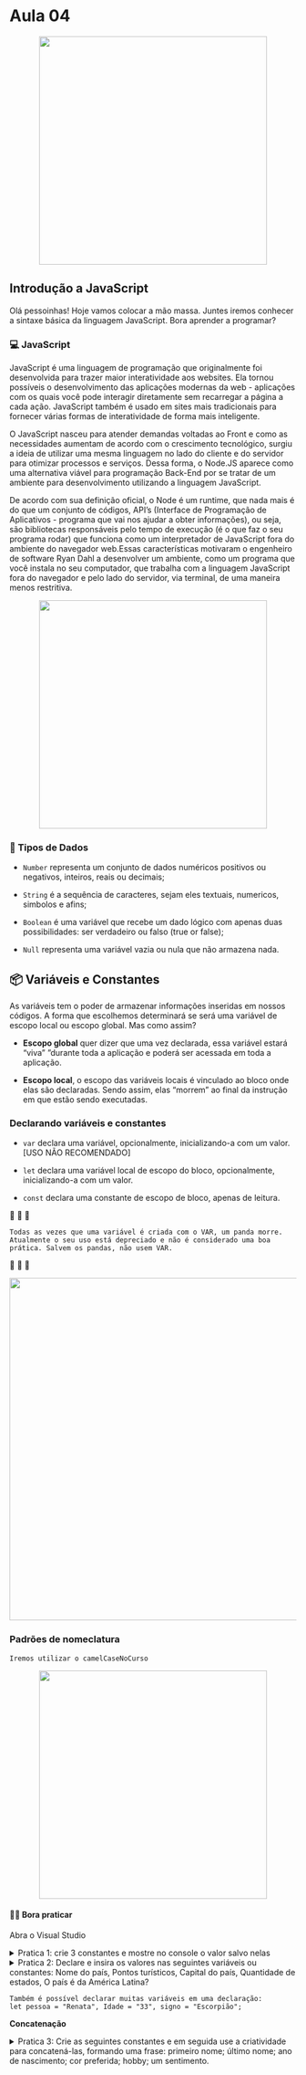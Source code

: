 # Aula 04

<p align="center">
  <img width="400" src="https://camo.githubusercontent.com/b30511722f70fde6e05fb4aec88d0e83b11484fb5e80f4557af6c5ed19767f24/68747470733a2f2f7468756d62732e6766796361742e636f6d2f41676974617465644c6f6e656c79426c61636b6275636b2d6d61782d316d622e676966">
</p> 

## Introdução a JavaScript
Olá pessoinhas! Hoje vamos colocar a mão massa. Juntes iremos conhecer a sintaxe básica da linguagem JavaScript. Bora aprender a programar? 

### 💻 JavaScript
JavaScript é uma linguagem de programação que originalmente foi desenvolvida para trazer maior interatividade aos websites. Ela tornou possíveis o desenvolvimento das aplicações modernas da web - aplicações com os quais você pode interagir diretamente sem recarregar a página a cada ação.
JavaScript também é usado em sites mais tradicionais para fornecer várias formas de interatividade de forma mais inteligente.

O JavaScript nasceu para atender demandas voltadas ao Front e como as necessidades aumentam de acordo com o crescimento tecnológico, surgiu a ideia de utilizar uma mesma linguagem no lado do cliente e do servidor para otimizar processos e serviços. Dessa forma, o Node.JS aparece como uma alternativa viável para programação Back-End por se tratar de um ambiente para desenvolvimento utilizando a linguagem JavaScript.

De acordo com sua definição oficial, o Node é um runtime, que nada mais é do que um conjunto de códigos, API’s (Interface de Programação de Aplicativos - programa que vai nos ajudar a obter informações), ou seja, são bibliotecas responsáveis pelo tempo de execução (é o que faz o seu programa rodar) que funciona como um interpretador de JavaScript fora do ambiente do navegador web.Essas características motivaram o engenheiro de software Ryan Dahl a desenvolver um ambiente, como um programa que você instala no seu computador, que trabalha com a linguagem JavaScript fora do navegador e pelo lado do servidor, via terminal, de uma maneira menos restritiva.

<p align="center">
  <img width="400" src="https://media.tenor.com/Yzeh4Z4UQuAAAAAC/viciadoemcodar.gif">
</p> 


### 🎲 Tipos de Dados

- `Number` representa um conjunto de dados numéricos positivos ou negativos, inteiros, reais ou decimais;

- `String` é a sequência de caracteres, sejam eles textuais, numericos, simbolos e afins;

- `Boolean` é uma variável que recebe um dado lógico com apenas duas possibilidades: ser verdadeiro ou falso (true or false);

- `Null` representa uma variável vazia ou nula que não armazena nada.


## 📦 Variáveis e Constantes

As variáveis tem o poder de armazenar informações inseridas em nossos códigos. A forma que escolhemos determinará se será uma variável de escopo local ou escopo global. Mas como assim?

  - <b>Escopo global</b> quer dizer que uma vez declarada, essa variável estará “viva” ”durante toda a aplicação e poderá ser acessada em toda a aplicação.

  - <b>Escopo local</b>, o escopo das variáveis locais é vinculado ao bloco onde elas são declaradas. Sendo assim, elas “morrem” ao final da instrução em que estão sendo executadas.

### Declarando variáveis e constantes

- `var` declara uma variável, opcionalmente, inicializando-a com um valor. [USO NÃO RECOMENDADO]

- `let` declara uma variável local de escopo do bloco, opcionalmente, inicializando-a com um valor.

- `const` declara uma constante de escopo de bloco, apenas de leitura.


🐼 🐼 🐼 

`Todas as vezes que uma variável é criada com o VAR, um panda morre. Atualmente o seu uso está depreciado e não é considerado uma boa prática. Salvem os pandas, não usem VAR.`

🐼 🐼 🐼


<p align="center">
  <img width="600" src="https://miro.medium.com/max/1200/0*mYuuRwjUfUOAdHpo.jpg">
</p> 

### Padrões de nomeclatura 
`Iremos utilizar o camelCaseNoCurso`

<p align="center">
  <img width="400" src="https://juniortoexpert.com/wp-content/uploads/naming-convention-snake-case-kebab-case-camel-case.png">
</p> 
   

#### 🏋🏽 Bora praticar 
  Abra o Visual Studio 

  <details>
    <summary>Pratica 1: crie 3 constantes e mostre no console o valor salvo nelas</summary>

```javascript
const fruta1 = "banana";
const fruta2 = "maçã";
const fruta3 = "laranja";
console.log(fruta1)
console.log(fruta2)
console.log(fruta3)
```
  </details>
    
    
  <details>
    <summary>Pratica 2: Declare e insira os valores nas seguintes variáveis ou constantes: Nome do país, Pontos turísticos, Capital do país, Quantidade de estados, O país é da América Latina?
    </summary>

```javascript
const nomePais = "Brasil";
let pontosTuristicos = "Pelorinho, Cristo Redentor";
const capitalPais= "Brasilia";
const quantidadeEstados = 26;
const eDaAmericaLatina= true;
```

  </details>
 
 
````
Também é possível declarar muitas variáveis em uma declaração:
let pessoa = "Renata", Idade = "33", signo = "Escorpião";
````

<b>Concatenação</b>


  <details>
    <summary>Pratica 3: Crie as seguintes constantes e em seguida use a criatividade para concatená-las, formando uma frase: primeiro nome; último nome; ano de nascimento; cor preferida; hobby; um sentimento.
    </summary>
    
### Manipulação de Strings

Existem algumas formas de manipular string: 
- `length` checa o tamanho da string;
- `split` separa uma string definindo um limitador;
- `replace` substitui trechos da string;
- `slice` retorna só um trecho da string;
- `substr` retorna trechos de string informando a posição.
- mais: https://developer.mozilla.org/en-US/docs/Web/JavaScript/Reference/Global_Objects/String 



## Operadores Aritméticos e Lógicos

### Os operadores aritméticos são os conhecidos por nós na matemática.

```javascript
const soma = 21 + 21;
const subtracao = 21 - 21;
const multiplicacao = 21 * 21;
const divisao = 21 / 21;
```

Além dos mais comuns cidatos acima existe também o módulo da divisão que consiste no resto da divisão de dois números.

```javascript
const moduloDaDivisao = 21 % 21;
```

### Operadores de comparação e lógico

```javascript
// Comparação
const estritamenteIgual = 21 === 21;
const estritamenteDiferente = 21 !== 21;
const maiorQue = 21 > 21;
const maiorOuIgualQue = 21 >= 21;
const menorQue = 21 < 21;
const menorOuIgualQue = 21 <= 21;
// Lógicos
const and_e = estritamenteIgual && maiorQue;
const or_ou = maiorQue || estritamenteDiferente;
const not_nao = !estritamenteDiferente;
```


<details>
  <summary>Pratica 3: crie 2 constantes: numero1 e numero2, cada uma contendo um valor numérico. Em seguida, crie mais 5 constantes: soma, subtração, multiplicação, divisão e modulo, que contenha as reespectivas operações usando as constantes numero1 e numero2</summary>

```javascript
const soma = numero1+numero2;
const subtracao = numero1-numero2;
const multiplicacao= numero1*numero2;
const divisao= numero1/numero2;
const modulo= numero1%numero2;
```
</details>
    
  
### 💡 Dicas
Durante o processo de aprendizagem inserir comentários ao longo do código para descrevê-lo pode ser útil para relembrar.
 ```javascript
 // comentário de uma linha

/* isto é um comentário longo
   de múltiplas linhas.
*/

```
---

<p align="center">
  Isso é tudo pessoaaal!
</p>

<p align="center">
  <img src="https://camo.githubusercontent.com/0ae622f2ae10d672df09248a9d00ec6ce16558dad1c305531cb4caf33137b784/68747470733a2f2f7468756d62732e6766796361742e636f6d2f416767726573736976654a65616c6f7573416d75726d696e6e6f772d73697a655f726573747269637465642e676966" width="500"/>
</p>
